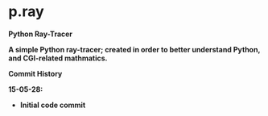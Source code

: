 # p.ray
<b>Python Ray-Tracer

A simple Python ray-tracer; created in order to better understand Python, and CGI-related mathmatics.

<b>Commit History

15-05-28:
  - Initial code commit
